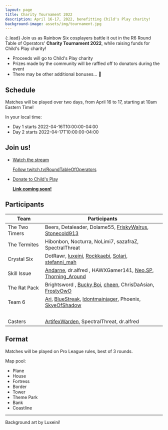 ```yaml
---
layout: page
title: Charity Tournament 2022
description: April 16-17, 2022, benefitting Child's Play charity!
background-image: assets/img/tournament.jpg
---
```


{:.lead}
Join us as Rainbow Six cosplayers battle it out in the R6 Round Table of Operators' **Charity Tournament 2022**, while raising funds for Child's Play charity!

* Proceeds will go to Child's Play charity
* Prizes made by the community will be raffled off to donators during the event
* There may be other additional bonuses... 👀

## Schedule

Matches will be played over two days, from April 16 to 17, starting at 10am Eastern Time! 

In your local time:
* Day 1 starts <span class="datetime">2022-04-16T10:00:00-04:00</span>
* Day 2 starts <span class="datetime">2022-04-17T10:00:00-04:00</span>

## Join us!

<ul class="link-collection">
    <li class="link">
        <a href="https://www.twitch.tv/RoundTableOfOperators">
            <div class="link-title">
                <p>Watch the stream</p>
            </div>
            <div class="link-description">
                <p>Follow twitch.tv/RoundTableOfOperators</p>
            </div>
        </a>
    </li>
    <li class="link">
        <a href="#">
            <div class="link-title">
                <p>Donate to Child's Play</p>
            </div>
            <div class="link-description">
                <p><strong>Link coming soon!</strong></p>
            </div>
        </a>
    </li>
</ul>

## Participants

Team   | Participants |
-------|---
The Two Timers |Beers, Detaleader, Dolame55, [FriskyWalrus](https://twitter.com/thefriskywalrus), [Stonecold913](https://twitter.com/st0necold913)
The Termites | Hibonbon, Nocturra, NoLimi7, sazafraZ, SpectralThreat
Crystal Six | DotRawr, [luxeini](https://twitter.com/luxeini), [Rockkaebi](https://twitter.com/RockkaebiDaze), [Solari](https://instagram.com/solari_cosplay), [stefanni_mah](https://twitter.com/stefanni_mah)
Skill Issue | [Andarne](https://twitter.com/Andarne_), dr.alfred , HAWXGamer141, [Neo.SP](https://twitter.com/NeoSP5), [Thorning_Around](https://instagram.com/thorning_around)
The Rat Pack | Brightsword , [Bucky Boi](https://twitter.com/94_Vlad_Impala), [cheen](https://twitter.com/_cheenis), ChrisDaAsian, [FrostyOwO](https://youtube.com/channel/UCwhGuY86PoV_cSLtUvaDd_w)
Team 6 | [Ari](https://twitter.com/Arihel_EN), [BlueStreak](https://instagram.com/bluestreak_cosplay95), [Idontmainjager](https://tiktok.com/@idontmainjager), Phoenix, [SkyeOfShadow](https://twitter.com/SkyeOfShadow)
&nbsp; | 
Casters | [ArtifexWarden](https://twitter.com/ArtifexWarden), SpectralThreat, dr.alfred

## Format

Matches will be played on Pro League rules, best of 3 rounds. 

Map pool:
* Plane
* House
* Fortress
* Border
* Tower
* Theme Park
* Bank
* Coastline

-----

Background art by Luxeini!

<!-- Scripts for conversion to local time -->
<script src="/assets/js/luxon.min.js"></script>
<script>
"strict mode";
let elements = document.getElementsByClassName("datetime");
for(let i = 0; i < elements.length; ++i)
{
    elements[i].innerText = luxon.DateTime.fromISO(elements[i].innerText).toLocal().toFormat("ccc, d LLL yyyy, hh:mm a ZZ");
}
</script>